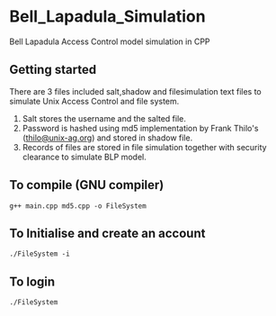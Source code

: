 # Bell_Lapadula_Simulation
Bell Lapadula Access Control model simulation in CPP

## Getting started
There are 3 files included salt,shadow and filesimulation text files to simulate Unix Access Control and file system. 
1. Salt stores the username and the salted file.
2. Password is hashed using md5 implementation by Frank Thilo's (thilo@unix-ag.org) and stored in shadow file.
3. Records of files are stored in file simulation together with security clearance to simulate BLP model.

## To compile (GNU compiler)
```g++ main.cpp md5.cpp -o FileSystem```

## To Initialise and create an account
```./FileSystem -i```

## To login
```./FileSystem```

